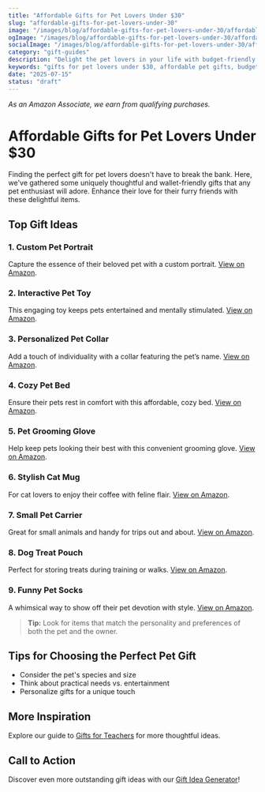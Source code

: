 ```yaml
---
title: "Affordable Gifts for Pet Lovers Under $30"
slug: "affordable-gifts-for-pet-lovers-under-30"
image: "/images/blog/affordable-gifts-for-pet-lovers-under-30/affordable-gifts-for-pet-lovers-under-30-banner.webp"
ogImage: "/images/blog/affordable-gifts-for-pet-lovers-under-30/affordable-gifts-for-pet-lovers-under-30-og.webp"
socialImage: "/images/blog/affordable-gifts-for-pet-lovers-under-30/affordable-gifts-for-pet-lovers-under-30-social.webp"
category: "gift-guides"
description: "Delight the pet lovers in your life with budget-friendly gifts under $30. Discover fun and practical items for furry friends!"
keywords: "gifts for pet lovers under $30, affordable pet gifts, budget pet gifts, pet accessories, cute pet items"
date: "2025-07-15"
status: "draft"
---
```


*As an Amazon Associate, we earn from qualifying purchases.*

# Affordable Gifts for Pet Lovers Under $30

Finding the perfect gift for pet lovers doesn't have to break the bank. Here, we've gathered some uniquely thoughtful and wallet-friendly gifts that any pet enthusiast will adore. Enhance their love for their furry friends with these delightful items.

## Top Gift Ideas

### 1. Custom Pet Portrait
Capture the essence of their beloved pet with a custom portrait.
[View on Amazon](https://www.amazon.com/s?k=custom+pet+portrait&tag=bright-gift-20).

### 2. Interactive Pet Toy
This engaging toy keeps pets entertained and mentally stimulated.
[View on Amazon](https://www.amazon.com/s?k=interactive+pet+toy&tag=bright-gift-20).

### 3. Personalized Pet Collar
Add a touch of individuality with a collar featuring the pet’s name.
[View on Amazon](https://www.amazon.com/s?k=personalized+pet+collar&tag=bright-gift-20).

### 4. Cozy Pet Bed
Ensure their pets rest in comfort with this affordable, cozy bed.
[View on Amazon](https://www.amazon.com/s?k=cozy+pet+bed&tag=bright-gift-20).

### 5. Pet Grooming Glove
Help keep pets looking their best with this convenient grooming glove.
[View on Amazon](https://www.amazon.com/s?k=pet+grooming+glove&tag=bright-gift-20).

### 6. Stylish Cat Mug
For cat lovers to enjoy their coffee with feline flair.
[View on Amazon](https://www.amazon.com/s?k=cat+mug&tag=bright-gift-20).

### 7. Small Pet Carrier
Great for small animals and handy for trips out and about.
[View on Amazon](https://www.amazon.com/s?k=small+pet+carrier&tag=bright-gift-20).

### 8. Dog Treat Pouch
Perfect for storing treats during training or walks.
[View on Amazon](https://www.amazon.com/s?k=dog+treat+pouch&tag=bright-gift-20).

### 9. Funny Pet Socks
A whimsical way to show off their pet devotion with style.
[View on Amazon](https://www.amazon.com/s?k=funny+pet+socks&tag=bright-gift-20).

> **Tip:** Look for items that match the personality and preferences of both the pet and the owner.

## Tips for Choosing the Perfect Pet Gift
- Consider the pet's species and size
- Think about practical needs vs. entertainment
- Personalize gifts for a unique touch

## More Inspiration
Explore our guide to [Gifts for Teachers](/blog/gifts-for-teachers) for more thoughtful ideas.

## Call to Action
Discover even more outstanding gift ideas with our [Gift Idea Generator](#)!